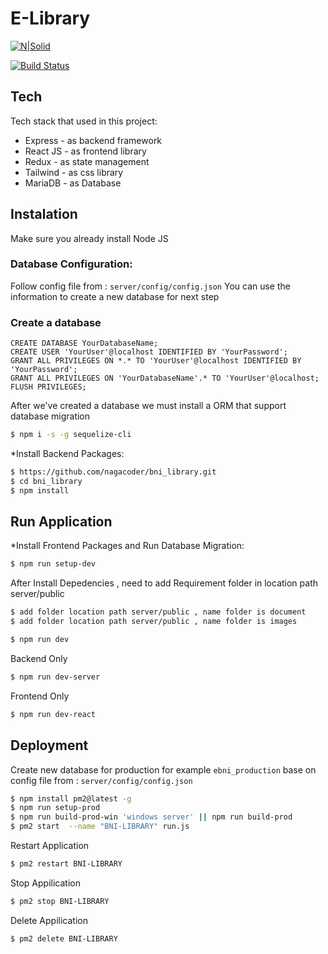 # E-Library

[![N|Solid](https://cldup.com/dTxpPi9lDf.thumb.png)](https://nodesource.com/products/nsolid)

[![Build Status](https://travis-ci.org/joemccann/dillinger.svg?branch=master)](https://travis-ci.org/joemccann/dillinger)

## Tech

Tech stack that used in this project:

- Express - as backend framework
- React JS - as frontend library
- Redux - as state management
- Tailwind - as css library
- MariaDB - as Database

## Instalation

Make sure you already install Node JS

### Database Configuration:

Follow config file from :
`server/config/config.json`
You can use the information to create a new database for next step

### Create a database

```
CREATE DATABASE YourDatabaseName;
CREATE USER 'YourUser'@localhost IDENTIFIED BY 'YourPassword';
GRANT ALL PRIVILEGES ON *.* TO 'YourUser'@localhost IDENTIFIED BY 'YourPassword';
GRANT ALL PRIVILEGES ON 'YourDatabaseName'.* TO 'YourUser'@localhost;
FLUSH PRIVILEGES;
```

After we've created a database we must install a ORM that support database migration

```sh
$ npm i -s -g sequelize-cli
```

\*Install Backend Packages:

```sh
$ https://github.com/nagacoder/bni_library.git
$ cd bni_library
$ npm install
```

## Run Application

\*Install Frontend Packages and Run Database Migration:

```sh
$ npm run setup-dev
```

After Install Depedencies , need to add Requirement folder in location path server/public

```sh
$ add folder location path server/public , name folder is document
$ add folder location path server/public , name folder is images
```

```sh
$ npm run dev
```

Backend Only

```sh
$ npm run dev-server
```

Frontend Only

```sh
$ npm run dev-react
```




## Deployment

Create new database for production for example `ebni_production` base on config file from :
`server/config/config.json`

```sh
$ npm install pm2@latest -g
$ npm run setup-prod
$ npm run build-prod-win 'windows server' || npm run build-prod
$ pm2 start  --name "BNI-LIBRARY" run.js
```

Restart Application

```sh
$ pm2 restart BNI-LIBRARY
```

Stop Appilication

```sh
$ pm2 stop BNI-LIBRARY
```

Delete Appilication

```sh
$ pm2 delete BNI-LIBRARY
```
